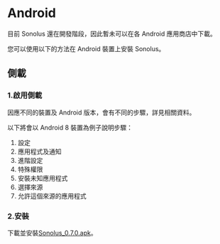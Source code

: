 # Android

目前 Sonolus 還在開發階段，因此暫未可以在各 Android 應用商店中下載。

您可以使用以下的方法在 Android 裝置上安裝 Sonolus。

## 側載

### 1.啟用側載

因應不同的裝置及 Android 版本，會有不同的步驟，詳見相關資料。

以下將會以 Android 8 裝置為例子說明步驟：

1. 設定
2. 應用程式及通知
3. 進階設定
4. 特殊權限
5. 安裝未知應用程式
6. 選擇來源
7. 允許這個來源的應用程式

### 2.安裝

下載並安裝[Sonolus_0.7.0.apk](https://sonolus.com/download/Sonolus_0.7.0.apk)。

